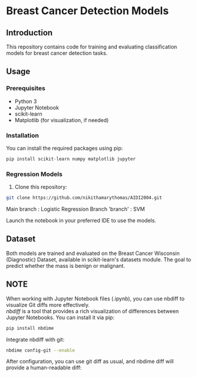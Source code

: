 # Breast Cancer Detection Models

## Introduction

This repository contains code for training and evaluating classification models for breast cancer detection tasks.


## Usage

### Prerequisites

- Python 3
- Jupyter Notebook
- scikit-learn
- Matplotlib (for visualization, if needed)

### Installation

You can install the required packages using pip:
```python
pip install scikit-learn numpy matplotlib jupyter
```

###  Regression Models 

1. Clone this repository:

```bash
git clone https://github.com/nikithamarythomas/AIDI2004.git
```
Main branch : Logistic Regression
Branch 'branch' : SVM

Launch the notebook in your preferred IDE to use the models.


## Dataset

Both models are trained and evaluated on the Breast Cancer Wisconsin (Diagnostic) Dataset, available in scikit-learn's datasets module. The goal to predict whether the mass is benign or malignant.

## NOTE 

When working with Jupyter Notebook files (.ipynb), you can use nbdiff to visualize Git diffs more effectively.
<br>*nbdiff* is a tool that provides a rich visualization of differences between Jupyter Notebooks. You can install it via pip:

```bash
pip install nbdime
```

Integrate nbdiff with git:

```bash
nbdime config-git --enable
```

After configuration, you can use git diff as usual, and nbdime diff will provide a human-readable diff: